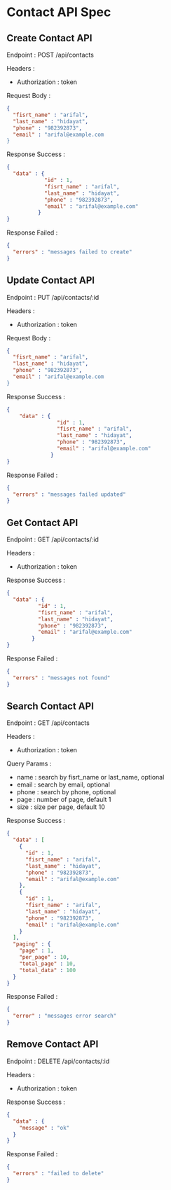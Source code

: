 # Contact API Spec

## Create Contact API
Endpoint : POST /api/contacts

Headers : 
- Authorization : token

Request Body :
```json
{
  "fisrt_name" : "arifal",
  "last_name" : "hidayat",
  "phone" : "982392873",
  "email" : "arifal@example.com
}
```

Response Success :
```json
{
  "data" : {
            "id" : 1,
            "fisrt_name" : "arifal",
            "last_name" : "hidayat",
            "phone" : "982392873",
            "email" : "arifal@example.com"
          }
}
```

Response Failed : 
```json
{
  "errors" : "messages failed to create"
}
```

## Update Contact API

Endpoint : PUT /api/contacts/:id

Headers : 
- Authorization : token

Request Body :
```json
{
  "fisrt_name" : "arifal",
  "last_name" : "hidayat",
  "phone" : "982392873",
  "email" : "arifal@example.com
}
```

Response Success :
```json
{
    "data" : {
                "id" : 1,
                "fisrt_name" : "arifal",
                "last_name" : "hidayat",
                "phone" : "982392873",
                "email" : "arifal@example.com"
              }
}
```

Response Failed : 
```json
{
  "errors" : "messages failed updated"
}
```

## Get Contact API

Endpoint : GET /api/contacts/:id

Headers : 
- Authorization : token

Response Success :
```json
{
  "data" : {
          "id" : 1,
          "fisrt_name" : "arifal",
          "last_name" : "hidayat",
          "phone" : "982392873",
          "email" : "arifal@example.com"
        }
}
```

Response Failed : 
```json
{
  "errors" : "messages not found"  
}
```

## Search Contact API

Endpoint : GET /api/contacts

Headers : 
- Authorization : token

Query Params : 
- name : search by fisrt_name or last_name, optional
- email : search by email, optional 
- phone : search by phone, optional
- page : number of page, default 1
- size : size per page, default 10

Response Success :
```json
{
  "data" : [
    {
      "id" : 1,
      "fisrt_name" : "arifal",
      "last_name" : "hidayat",
      "phone" : "982392873",
      "email" : "arifal@example.com"
    },
    {
      "id" : 1,
      "fisrt_name" : "arifal",
      "last_name" : "hidayat",
      "phone" : "982392873",
      "email" : "arifal@example.com"
    }
  ],
  "paging" : {
    "page" : 1,
    "per_page" : 10,
    "total_page" : 10,
    "total_data" : 100  
  }
}
```

Response Failed : 
```json
{
  "error" : "messages error search"
}
```

## Remove Contact API
Endpoint : DELETE /api/contacts/:id

Headers : 
- Authorization : token


Response Success :
```json
{
  "data" : {
    "message" : "ok"
  }
}
```

Response Failed : 
```json
{
  "errors" : "failed to delete"
}
```